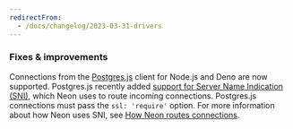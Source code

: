 ```yaml
---
redirectFrom:
  - /docs/changelog/2023-03-31-drivers
---
```


### Fixes & improvements

Connections from the [Postgres.js](https://github.com/porsager/postgres) client for Node.js and Deno are now supported. Postgres.js recently added [support for Server Name Indication (SNI)](https://github.com/porsager/postgres/commit/498f2aec9fa2abe7da548865abffb148ba438946), which Neon uses to route incoming connections. Postgres.js connections must pass the `ssl: 'require'` option. For more information about how Neon uses SNI, see [How Neon routes connections](/docs/connect/connection-errors#how-neon-routes-connections).
